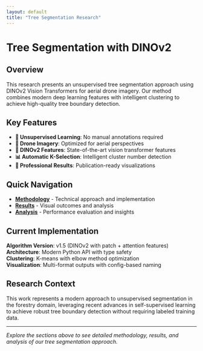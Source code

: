 ```yaml
---
layout: default
title: "Tree Segmentation Research"
---
```


# Tree Segmentation with DINOv2

## Overview

This research presents an unsupervised tree segmentation approach using DINOv2 Vision Transformers for aerial drone imagery. Our method combines modern deep learning features with intelligent clustering to achieve high-quality tree boundary detection.

## Key Features

- **🌳 Unsupervised Learning**: No manual annotations required
- **🚁 Drone Imagery**: Optimized for aerial perspectives
- **🤖 DINOv2 Features**: State-of-the-art vision transformer features
- **📊 Automatic K-Selection**: Intelligent cluster number detection
- **🎯 Professional Results**: Publication-ready visualizations

## Quick Navigation

- [**Methodology**](methodology.html) - Technical approach and implementation
- [**Results**](results.html) - Visual outcomes and analysis
- [**Analysis**](analysis.html) - Performance evaluation and insights

## Current Implementation

**Algorithm Version**: v1.5 (DINOv2 with patch + attention features)  
**Architecture**: Modern Python API with type safety  
**Clustering**: K-means with elbow method optimization  
**Visualization**: Multi-format outputs with config-based naming  

## Research Context

This work represents a modern approach to unsupervised segmentation in the forestry domain, leveraging recent advances in self-supervised learning to achieve robust tree boundary detection without requiring labeled training data.

---

*Explore the sections above to see detailed methodology, results, and analysis of our tree segmentation approach.*